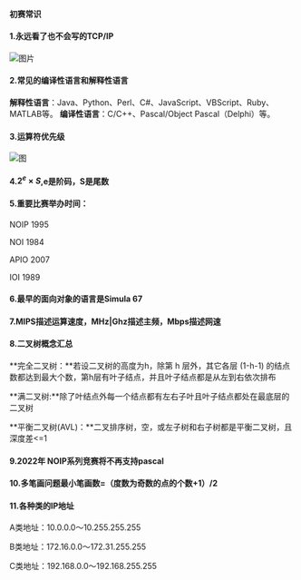 #### 初赛常识

#### 1.永远看了也不会写的TCP/IP

![图片](http://on096qn0m.bkt.clouddn.com/java/%E7%BD%91%E7%BB%9C%E5%8D%8F%E8%AE%AE/203.png?imageView2/0/format/webp/q/75%7Cwatermark/1/image/aHR0cDovL29uMDk2cW4wbS5ia3QuY2xvdWRkbi5jb20vd2F0ZXJtYXJrL0JsYWNrQ2F0LnBuZw==/dissolve/75/gravity/SouthEast/dx/1/dy/1%7Cimageslim)

#### 2.常见的编译性语言和解释性语言

**解释性语言**：Java、Python、Perl、C#、JavaScript、VBScript、Ruby、MATLAB等。 
**编译性语言**：C/C++、Pascal/Object Pascal（Delphi）等。

#### 3.运算符优先级

![图](https://gss2.bdstatic.com/-fo3dSag_xI4khGkpoWK1HF6hhy/baike/c0%3Dbaike80%2C5%2C5%2C80%2C26/sign=59a3e1017d3e6709aa0d4dad5aaef458/63d9f2d3572c11df57c9a205612762d0f703c2f8.jpg)

#### 4.$2^e×S$,e是阶码，S是尾数

#### 5.重要比赛举办时间：

NOIP 1995

NOI 1984

APIO 2007

IOI 1989

#### 6.最早的面向对象的语言是Simula 67

#### 7.MIPS描述运算速度，MHz|Ghz描述主频，Mbps描述网速

#### 8.二叉树概念汇总

**完全二叉树：**若设二叉树的高度为h，除第 h 层外，其它各层 (1-h-1) 的结点数都达到最大个数，第h层有叶子结点，并且叶子结点都是从左到右依次排布

**满二叉树:**除了叶结点外每一个结点都有左右子叶且叶子结点都处在最底层的二叉树

**平衡二叉树(AVL)：**二叉排序树，空，或左子树和右子树都是平衡二叉树，且深度差<=1

#### 9.2022年 NOIP系列竞赛将不再支持pascal

#### 10.多笔画问题最小笔画数=（度数为奇数的点的个数+1）/2

#### 11.各种类的IP地址

A类地址：10.0.0.0～10.255.255.255 

B类地址：172.16.0.0～172.31.255.255 

C类地址：192.168.0.0～192.168.255.255  